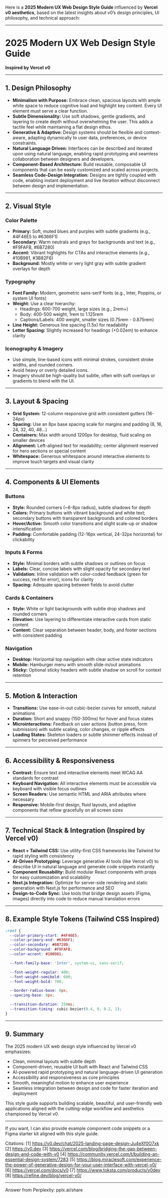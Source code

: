 Here is a **2025 Modern UX Web Design Style Guide** influenced by **Vercel v0 aesthetics**, based on the latest insights about v0’s design principles, UI philosophy, and technical approach:

---

# 2025 Modern UX Web Design Style Guide  
**Inspired by Vercel v0**

---

## 1. Design Philosophy

- **Minimalism with Purpose:** Embrace clean, spacious layouts with ample white space to reduce cognitive load and highlight key content. Every UI element must serve a clear function.
- **Subtle Dimensionality:** Use soft shadows, gentle gradients, and layering to create depth without overwhelming the user. This adds a tactile feel while maintaining a flat design ethos.
- **Generative & Adaptive:** Design systems should be flexible and context-aware, adapting dynamically to user data, preferences, or device constraints.
- **Natural Language Driven:** Interfaces can be described and iterated upon using natural language, enabling rapid prototyping and seamless collaboration between designers and developers.
- **Component-Based Architecture:** Build reusable, composable UI components that can be easily customized and scaled across projects.
- **Seamless Code-Design Integration:** Designs are tightly coupled with code, enabling instant deployment and live iteration without disconnect between design and implementation.

---

## 2. Visual Style

### Color Palette

- **Primary:** Soft, muted blues and purples with subtle gradients (e.g., #4F46E5 to #6366F1)  
- **Secondary:** Warm neutrals and grays for backgrounds and text (e.g., #F9FAFB, #6B7280)  
- **Accent:** Vibrant highlights for CTAs and interactive elements (e.g., #10B981, #3B82F6)  
- **Background:** Mostly white or very light gray with subtle gradient overlays for depth

### Typography

- **Font Family:** Modern, geometric sans-serif fonts (e.g., Inter, Poppins, or system UI fonts)  
- **Weight:** Use a clear hierarchy:  
  - Headings: 600-700 weight, large sizes (e.g., 2rem+)  
  - Body: 400-500 weight, 1rem to 1.125rem  
  - Captions/Labels: 400 weight, smaller sizes (0.75rem - 0.875rem)  
- **Line Height:** Generous line spacing (1.5x) for readability  
- **Letter Spacing:** Slightly increased for headings (+0.02em) to enhance clarity

### Iconography & Imagery

- Use simple, line-based icons with minimal strokes, consistent stroke widths, and rounded corners.  
- Avoid heavy or overly detailed icons.  
- Imagery should be high-quality but subtle, often with soft overlays or gradients to blend with the UI.

---

## 3. Layout & Spacing

- **Grid System:** 12-column responsive grid with consistent gutters (16-24px)  
- **Spacing:** Use an 8px base spacing scale for margins and padding (8, 16, 24, 32, 40, 48…)  
- **Containers:** Max width around 1200px for desktop, fluid scaling on smaller devices  
- **Alignment:** Left-aligned text for readability; center alignment reserved for hero sections or special content  
- **Whitespace:** Generous whitespace around interactive elements to improve touch targets and visual clarity

---

## 4. Components & UI Elements

### Buttons

- **Style:** Rounded corners (~6-8px radius), subtle shadows for depth  
- **Colors:** Primary buttons with vibrant background and white text; secondary buttons with transparent backgrounds and colored borders  
- **Hover/Active:** Smooth color transitions and slight scale-up or shadow intensification  
- **Padding:** Comfortable padding (12-16px vertical, 24-32px horizontal) for clickability

### Inputs & Forms

- **Style:** Minimal borders with subtle shadows or outlines on focus  
- **Labels:** Clear, concise labels with slight opacity for secondary text  
- **Validation:** Inline validation with color-coded feedback (green for success, red for error), icons for clarity  
- **Spacing:** Adequate spacing between fields to avoid clutter

### Cards & Containers

- **Style:** White or light backgrounds with subtle drop shadows and rounded corners  
- **Elevation:** Use layering to differentiate interactive cards from static content  
- **Content:** Clear separation between header, body, and footer sections with consistent padding

### Navigation

- **Desktop:** Horizontal top navigation with clear active state indicators  
- **Mobile:** Hamburger menu with smooth slide-in/out animations  
- **Sticky:** Optional sticky headers with subtle shadow on scroll for context retention

---

## 5. Motion & Interaction

- **Transitions:** Use ease-in-out cubic-bezier curves for smooth, natural animations  
- **Duration:** Short and snappy (150-300ms) for hover and focus states  
- **Microinteractions:** Feedback on user actions (button press, form submission) with subtle scaling, color changes, or ripple effects  
- **Loading States:** Skeleton loaders or subtle shimmer effects instead of spinners for perceived performance

---

## 6. Accessibility & Responsiveness

- **Contrast:** Ensure text and interactive elements meet WCAG AA standards for contrast  
- **Keyboard Navigation:** All interactive elements must be accessible via keyboard with visible focus outlines  
- **Screen Readers:** Use semantic HTML and ARIA attributes where necessary  
- **Responsive:** Mobile-first design, fluid layouts, and adaptive components that reflow gracefully on all screen sizes

---

## 7. Technical Stack & Integration (Inspired by Vercel v0)

- **React + Tailwind CSS:** Use utility-first CSS frameworks like Tailwind for rapid styling with consistency  
- **AI-Driven Prototyping:** Leverage generative AI tools (like Vercel v0) to describe UI in natural language and generate code snippets instantly  
- **Component Reusability:** Build modular React components with props for easy customization and scalability  
- **Next.js Integration:** Optimize for server-side rendering and static generation with Next.js for performance and SEO  
- **Design-to-Code Sync:** Use tools that bridge design assets (Figma, images) directly into code to reduce manual translation errors

---

## 8. Example Style Tokens (Tailwind CSS Inspired)

```css
:root {
  --color-primary-start: #4F46E5;
  --color-primary-end: #6366F1;
  --color-secondary: #6B7280;
  --color-background: #F9FAFB;
  --color-accent: #10B981;

  --font-family-base: 'Inter', system-ui, sans-serif;

  --font-weight-regular: 400;
  --font-weight-semibold: 600;
  --font-weight-bold: 700;

  --border-radius-base: 8px;
  --spacing-base: 8px;

  --transition-duration: 250ms;
  --transition-timing: cubic-bezier(0.4, 0, 0.2, 1);
}
```

---

## 9. Summary

The 2025 modern UX web design style influenced by Vercel v0 emphasizes:

- Clean, minimal layouts with subtle depth  
- Component-driven, reusable UI built with React and Tailwind CSS  
- AI-powered rapid prototyping and natural language-driven UI generation  
- Accessibility and responsiveness as core principles  
- Smooth, meaningful motion to enhance user experience  
- Seamless integration between design and code for faster iteration and deployment

This style guide supports building scalable, beautiful, and user-friendly web applications aligned with the cutting-edge workflow and aesthetics championed by Vercel v0.

---

If you want, I can also provide example component code snippets or a Figma starter kit aligned with this style guide.

Citations:
[1] https://v0.dev/chat/2025-landing-page-design-Ju4eXf0O7xk
[2] https://v0.dev
[3] https://vercel.com/blog/bridging-the-gap-between-design-and-code-with-v0
[4] https://community.vercel.com/t/building-an-essential-design-system/7283
[5] https://blog.miraclesoft.com/experience-the-power-of-generative-design-for-your-user-interface-with-vercel-v0/
[6] https://vercel.com/docs/v0
[7] https://www.toksta.com/products/v0dev
[8] https://refine.dev/blog/vercel-v0/

---
Answer from Perplexity: pplx.ai/share